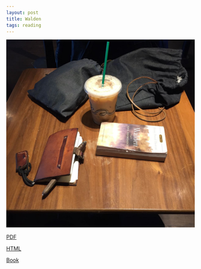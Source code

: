 ```yaml
---
layout: post
title: Walden
tags: reading
---
```


![walden](/assets/walden.jpg)

[PDF](http://www.eldritchpress.org/walden5.pdf)

[HTML](http://thoreau.eserver.org/walden00.html#toc)

[Book](http://www.amazon.com/Walden-Civil-Disobedience-Henry-Thoreau/dp/0451532163/ref=sr_1_1?ie=UTF8&qid=1454434386&sr=8-1&keywords=walden)

